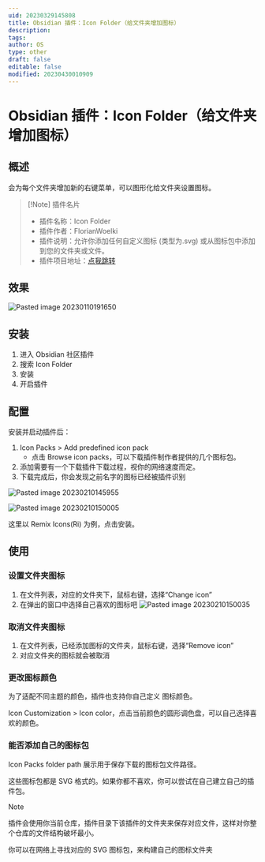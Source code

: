 ```yaml
---
uid: 20230329145808
title: Obsidian 插件：Icon Folder（给文件夹增加图标）
description: 
tags: 
author: OS
type: other
draft: false
editable: false
modified: 20230430010909
---
```


# Obsidian 插件：Icon Folder（给文件夹增加图标）

## 概述

会为每个文件夹增加新的右键菜单，可以图形化给文件夹设置图标。

> [!Note] 插件名片
> - 插件名称：Icon Folder
> - 插件作者：FlorianWoelki
> - 插件说明：允许你添加任何自定义图标 (类型为.svg) 或从图标包中添加到您的文件夹或文件。
> - 插件项目地址：[点我跳转](https://github.com/FlorianWoelki/obsidian-icon-folder)

## 效果

![Pasted image 20230110191650](https://cdn.pkmer.cn/images/9ae0188f8195e036b9ada0a5508126b6_MD5.png!pkmer)

## 安装

1. 进入 Obsidian 社区插件
2. 搜索 Icon Folder
3. 安装
4. 开启插件

## 配置

安装并启动插件后：

1. Icon Packs > Add predefined icon pack
    - 点击 Browse icon packs，可以下载插件制作者提供的几个图标包。
2. 添加需要有一个下载插件下载过程，视你的网络速度而定。
3. 下载完成后，你会发现之前名字的图标已经被插件识别

![Pasted image 20230210145955](https://cdn.pkmer.cn/images/ac97aa3edf7496cbdb59169fad17e5ce_MD5.png!pkmer)

![Pasted image 20230210150005](https://cdn.pkmer.cn/images/a9658c2df81635670620a2ac71265cc4_MD5.png!pkmer)

这里以 Remix Icons(Ri) 为例，点击安装。

## 使用

### 设置文件夹图标

1. 在文件列表，对应的文件夹下，鼠标右键，选择“Change icon”
2. 在弹出的窗口中选择自己喜欢的图标吧
   ![Pasted image 20230210150035](https://cdn.pkmer.cn/images/fb4490cc0c9f836c1d832ae0fdfd6d18_MD5.png!pkmer)

### 取消文件夹图标

1. 在文件列表，已经添加图标的文件夹，鼠标右键，选择“Remove icon”
2. 对应文件夹的图标就会被取消

### 更改图标颜色

为了适配不同主题的颜色，插件也支持你自己定义 图标颜色。

Icon Customization > Icon color，点击当前颜色的圆形调色盘，可以自己选择喜欢的颜色。

### 能否添加自己的图标包

Icon Packs folder path 展示用于保存下载的图标包文件路径。

这些图标包都是 SVG 格式的。如果你都不喜欢，你可以尝试在自己建立自己的插件包。

> [!Note]
> 插件会使用你当前仓库，插件目录下该插件的文件夹来保存对应文件，这样对你整个仓库的文件结构破坏最小。

你可以在网络上寻找对应的 SVG 图标包，来构建自己的图标文件夹
